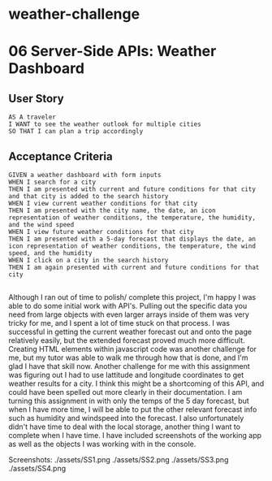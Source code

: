 # weather-challenge
# 06 Server-Side APIs: Weather Dashboard

## User Story

```
AS A traveler
I WANT to see the weather outlook for multiple cities
SO THAT I can plan a trip accordingly
```

## Acceptance Criteria

```
GIVEN a weather dashboard with form inputs
WHEN I search for a city
THEN I am presented with current and future conditions for that city and that city is added to the search history
WHEN I view current weather conditions for that city
THEN I am presented with the city name, the date, an icon representation of weather conditions, the temperature, the humidity, and the wind speed
WHEN I view future weather conditions for that city
THEN I am presented with a 5-day forecast that displays the date, an icon representation of weather conditions, the temperature, the wind speed, and the humidity
WHEN I click on a city in the search history
THEN I am again presented with current and future conditions for that city
```
##

Although I ran out of time to polish/ complete this project, I'm happy I was able to do some initial work with API's. Pulling out the specific data you need from large objects with even larger arrays inside of them was very tricky for me, and I spent a lot of time stuck on that process. I was successful in getting the current weather forecast out and onto the page relatively easily, but the extended forecast proved much more difficult. Creating HTML elements within javascript code was another challenge for me, but my tutor was able to walk me through how that is done, and I'm glad I have that skill now. Another challenge for me with this assignment was figuring out I had to use lattitude and longitude coordinates to get weather results for a city. I think this might be a shortcoming of this API, and could have been spelled out more clearly in their documentation. I am turning this assignment in with only the temps of the 5 day forecast, but when I have more time, I will be able to put the other relevant forecast info such as humidity and windspeed into the forecast. I also unfortunately didn't have time to deal with the local storage, another thing I want to complete when I have time. I have included screenshots of the working app as well as the objects I was working with in the console.

Screenshots:
./assets/SS1.png
./assets/SS2.png
./assets/SS3.png
./assets/SS4.png